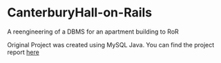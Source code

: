# CanterburyHall-on-Rails
A reengineering of a DBMS for an apartment building to RoR

Original Project was created using MySQL Java. You can find the project report <a href= "https://docs.google.com/document/d/1FGekr9hYLzalEs4gk-IZBHuJ98sAx_Fm12TfWG4W3SU/edit?usp=sharing">here</a>

